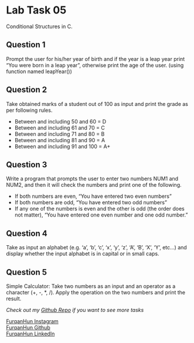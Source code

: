 # Lab Task 05

Conditional Structures in C.

## Question 1

Prompt the user for his/her year of birth and if the year is a leap year print  “You were born in a leap year”, otherwise print the age of the user. (using function named leapYear())

## Question 2

Take obtained marks of a student out of 100 as input and print the grade as per
following rules.

- Between and including 50 and 60 = D
- Between and including 61 and 70 = C
- Between and including 71 and 80 = B
- Between and including 81 and 90 = A
- Between and including 91 and 100 = A+

## Question 3

Write a program that prompts the user to enter two numbers NUM1 and NUM2, and then it will check the numbers and print one of the following.

- If both numbers are even, “You have entered two even numbers”
- If both numbers are odd, “You have entered two odd numbers”
- If any one of the numbers is even and the other is odd (the order does not matter), “You have entered one even number and one odd number.”

## Question 4

Take as input an alphabet (e.g. ‘a’, ‘b’, ‘c’, ‘x’, ‘y’, ‘z’, ‘A’, ‘B’, ‘X’, ‘Y’, etc…) and display whether the input alphabet is in capital or in small caps.

## Question 5

Simple Calculator: Take two numbers as an input and an operator as a character (+, -, *, /). Apply the operation on the two numbers and print the result.

*Check out my [Github Repo](https://github.com/FurqanHun/PF-LTS "Repo contains all the other tasks too ;)") if you want to see more tasks* <br>

[FurqanHun Instagram](https://www.instagram.com/furqan_hi_hun "Follow me on insta ;)") <br>
[FurqanHun Github](https://github.com/FurqanHun "Follow my Github profile") <br>
[FurqanHun LinkedIn](https://www.linkedin.com/in/FurqanHun "Connect with me on LinkedIn")